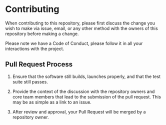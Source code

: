 # Contributing

When contributing to this repository, please first discuss the
change you wish to make via issue, email, or any other method with
the owners of this repository before making a change.

Please note we have a Code of Conduct, please follow it in all
your interactions with the project.

## Pull Request Process

1. Ensure that the software still builds, launches properly, and
   that the test suite still passes.

2. Provide the context of the discussion with the repository
   owners and core team members that lead to the submission of the
   pull request.  This may be as simple as a link to an issue.

3. After review and approval, your Pull Request will be merged by
   a repository owner.
